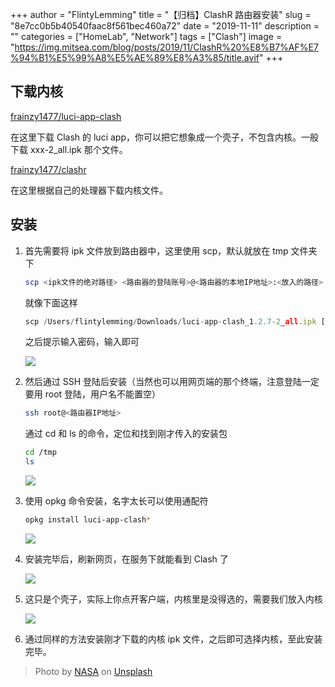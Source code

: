 +++
author = "FlintyLemming"
title = "【归档】ClashR 路由器安装"
slug = "8e7cc0b5b40540faac8f561bec460a72"
date = "2019-11-11"
description = ""
categories = ["HomeLab", "Network"]
tags = ["Clash"]
image = "https://img.mitsea.com/blog/posts/2019/11/ClashR%20%E8%B7%AF%E7%94%B1%E5%99%A8%E5%AE%89%E8%A3%85/title.avif"
+++

## 下载内核

[frainzy1477/luci-app-clash](https://github.com/frainzy1477/luci-app-clash/releases)

在这里下载 Clash 的 luci app，你可以把它想象成一个壳子，不包含内核。一般下载 xxx-2_all.ipk 那个文件。

[frainzy1477/clashr](https://github.com/frainzy1477/clashr/releases/tag/v0.16.3)

在这里根据自己的处理器下载内核文件。

## 安装

1. 首先需要将 ipk 文件放到路由器中，这里使用 scp，默认就放在 tmp 文件夹下
    
    ```bash
    scp <ipk文件的绝对路径> <路由器的登陆账号>@<路由器的本地IP地址>:<放入的路径>
    ```
    
    就像下面这样
    
    ```jsx
    scp /Users/flintylemming/Downloads/luci-app-clash_1.2.7-2_all.ipk [root@192.168.1.1](mailto:root@192.168.1.1):/tmp
    ```
    
    之后提示输入密码，输入即可
    
    ![](https://img.mitsea.com/blog/posts/2019/11/ClashR%20%E8%B7%AF%E7%94%B1%E5%99%A8%E5%AE%89%E8%A3%85/1.avif)
    
2. 然后通过 SSH 登陆后安装（当然也可以用网页端的那个终端，注意登陆一定要用 root 登陆，用户名不能置空）
    
    ```bash
    ssh root@<路由器IP地址>
    ```
    
    通过 cd 和 ls 的命令，定位和找到刚才传入的安装包
    
    ```bash
    cd /tmp
    ls
    ```
    
    ![](https://img.mitsea.com/blog/posts/2019/11/ClashR%20%E8%B7%AF%E7%94%B1%E5%99%A8%E5%AE%89%E8%A3%85/2.avif)
    
3. 使用 opkg 命令安装，名字太长可以使用通配符
    
    ```bash
    opkg install luci-app-clash*
    ```
    
    ![](https://img.mitsea.com/blog/posts/2019/11/ClashR%20%E8%B7%AF%E7%94%B1%E5%99%A8%E5%AE%89%E8%A3%85/3.avif)
    
4. 安装完毕后，刷新网页，在服务下就能看到 Clash 了
    
    ![](https://img.mitsea.com/blog/posts/2019/11/ClashR%20%E8%B7%AF%E7%94%B1%E5%99%A8%E5%AE%89%E8%A3%85/4.avif)
    
5. 这只是个壳子，实际上你点开客户端，内核里是没得选的，需要我们放入内核
    
    ![](https://img.mitsea.com/blog/posts/2019/11/ClashR%20%E8%B7%AF%E7%94%B1%E5%99%A8%E5%AE%89%E8%A3%85/5.avif)
    
6. 通过同样的方法安装刚才下载的内核 ipk 文件，之后即可选择内核，至此安装完毕。

> Photo by [NASA](https://unsplash.com/@nasa?utm_source=unsplash&utm_medium=referral&utm_content=creditCopyText) on [Unsplash](https://unsplash.com/s/photos/global?utm_source=unsplash&utm_medium=referral&utm_content=creditCopyText)